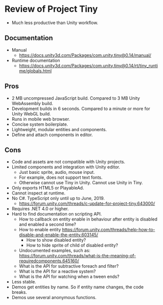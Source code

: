 # Review of Project Tiny

- Much less productive than Unity workflow.

## Documentation

- Manual
    - <https://docs.unity3d.com/Packages/com.unity.tiny@0.14/manual/>
- Runtime documentation
    - <https://docs.unity3d.com/Packages/com.unity.tiny@0.14/rt/tiny_runtime/globals.html>

## Pros

+ 2 MB uncompressed JavaScript build. Compared to 3 MB Unity WebAssembly build.
+ Development builds in 6 seconds. Compared to a minute or more for Unity WebGL build.
+ Runs in mobile web browser.
+ Concise system boilerplate.
+ Lightweight, modular entities and components.
+ Define and attach components in editor.

## Cons

- Code and assets are not compatible with Unity projects.
- Limited components and integration with Unity editor.
    - Just basic sprite, audio, mouse input.
    - For example, does not support text fonts.
    - Otherwise cannot use Tiny in Unity. Cannot use Unity in Tiny.
- Only exports HTML5 or PlayableAd.
- Cannot inspect at runtime.
- No C#. TypeScript only until up to June, 2019.
    - <https://forum.unity.com/threads/c-update-for-project-tiny.643000/>
- Requires .NET 4.0 or higher.
- Hard to find documentation on scripting API.
    - How to callback on entity enable in behaviour after entity is disabled and enabled a second time?
    - How to enable entity <https://forum.unity.com/threads/help-how-to-disable-and-enable-the-entity.603145/>
        - How to show disabled entity?
        - How to hide sprite of child of disabled entity?
    - Undocumented examples, such as: <https://forum.unity.com/threads/what-is-the-meaning-of-requiredcomponents.645160/>
    - What is the API for subtractive foreach and filter?
    - What is the API for a reactive system?
    - What is the API for watching when a tween ends?
- Less stable.
- Demos get entities by name. So if entity name changes, the code breaks.
- Demos use several anonymous functions.
